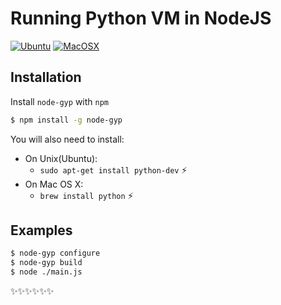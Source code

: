 # Running Python VM in NodeJS

[![Ubuntu](https://badge.fury.io/js/react-native.svg)](https://badge.fury.io/js/react-native) 
[![MacOSX](https://badge.fury.io/js/react-native.svg)](https://badge.fury.io/js/react-native)

## Installation

Install `node-gyp` with `npm`

```bash
$ npm install -g node-gyp
```

You will also need to install:

  * On Unix(Ubuntu):
    * `sudo apt-get install python-dev` :zap:
  * On Mac OS X:
    * `brew install python` :zap:

## Examples

```bash
$ node-gyp configure
$ node-gyp build
$ node ./main.js
```

:sparkles::sparkles::sparkles::sparkles::sparkles::sparkles:
